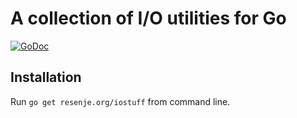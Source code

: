 # A collection of I/O utilities for Go

[![GoDoc](https://godoc.org/resenje.org/iostuff?status.svg)](https://godoc.org/resenje.org/iostuff)

## Installation

Run `go get resenje.org/iostuff` from command line.